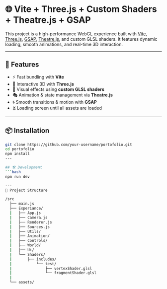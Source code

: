 # 🌐 Vite + Three.js + Custom Shaders + Theatre.js + GSAP

This project is a high-performance WebGL experience built with [Vite](https://vitejs.dev/), [Three.js](https://threejs.org/), [GSAP](https://gsap.com/), [Theatre.js](https://www.theatrejs.com/), and custom GLSL shaders. It features dynamic loading, smooth animations, and real-time 3D interaction.

---

## 🚀 Features

- ⚡️ Fast bundling with **Vite**
- 🧱 Interactive 3D with **Three.js**
- 🎨 Visual effects using **custom GLSL shaders**
- 🎭 Animation & state management via **Theatre.js**
- 🌀 Smooth transitions & motion with **GSAP**
- ⏳ Loading screen until all assets are loaded

---


## 📦 Installation

```bash
git clone https://github.com/your-username/portofolio.git
cd portofolio
npm install
---

## 🛠️ Development
```bash
npm run dev

---
🧰 Project Structure

/src
  ├── main.js
  ├── Experiance/
  |   ├── App.js
  |   ├── Camera.js
  |   ├── Renderer.js
  |   ├── Sources.js
  |   ├── Utils/
  |   ├── Animation/
  |   ├── Controls/
  |   ├── World/
  |   ├── Ui/
  |   └── Shaders/
  |       ├── includes/
  |           └── test/
  |               ├── vertexShader.glsl
  |               └── fragmentShader.glsl
  |
  └── assets/
